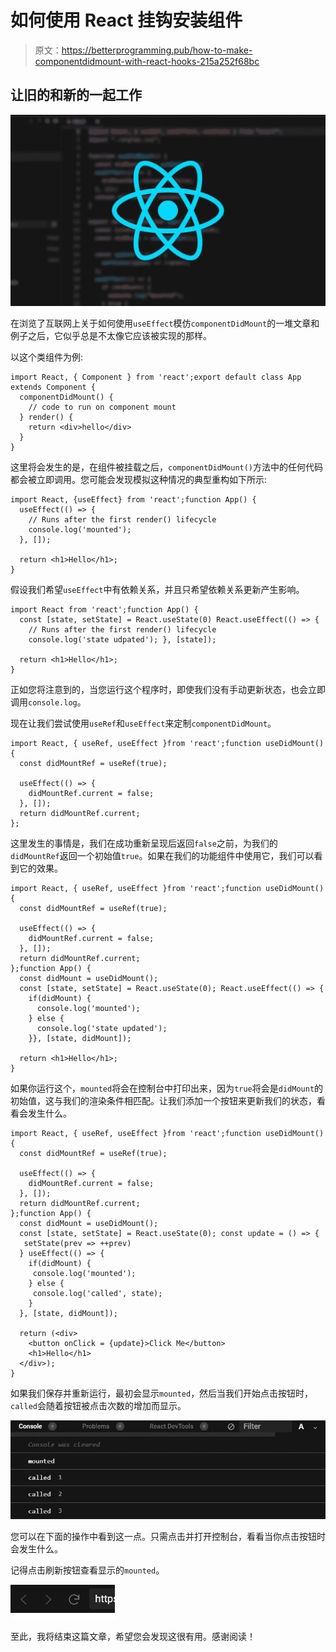 # 如何使用 React 挂钩安装组件

> 原文：<https://betterprogramming.pub/how-to-make-componentdidmount-with-react-hooks-215a252f68bc>

## 让旧的和新的一起工作

![](img/1db685cceb4c93d1cd07e0de8dbc8ac8.png)

在浏览了互联网上关于如何使用`useEffect`模仿`componentDidMount`的一堆文章和例子之后，它似乎总是不太像它应该被实现的那样。

以这个类组件为例:

```
import React, { Component } from 'react';export default class App extends Component {
  componentDidMount() {
    // code to run on component mount
  } render() {
    return <div>hello</div>
  }
}
```

这里将会发生的是，在组件被挂载之后，`componentDidMount()`方法中的任何代码都会被立即调用。您可能会发现模拟这种情况的典型重构如下所示:

```
import React, {useEffect} from 'react';function App() {
  useEffect(() => {
    // Runs after the first render() lifecycle
    console.log('mounted');  
  }, []);

  return <h1>Hello</h1>;
}
```

假设我们希望`useEffect`中有依赖关系，并且只希望依赖关系更新产生影响。

```
import React from 'react';function App() {
  const [state, setState] = React.useState(0) React.useEffect(() => {
    // Runs after the first render() lifecycle
    console.log('state udpated'); }, [state]);

  return <h1>Hello</h1>;
}
```

正如您将注意到的，当您运行这个程序时，即使我们没有手动更新状态，也会立即调用`console.log`。

现在让我们尝试使用`useRef`和`useEffect`来定制`componentDidMount`。

```
import React, { useRef, useEffect }from 'react';function useDidMount() {
  const didMountRef = useRef(true);

  useEffect(() => {
    didMountRef.current = false;
  }, []);
  return didMountRef.current;
};
```

这里发生的事情是，我们在成功重新呈现后返回`false`之前，为我们的`didMountRef`返回一个初始值`true`。如果在我们的功能组件中使用它，我们可以看到它的效果。

```
import React, { useRef, useEffect }from 'react';function useDidMount() {
  const didMountRef = useRef(true);

  useEffect(() => {
    didMountRef.current = false;
  }, []);
  return didMountRef.current;
};function App() {
  const didMount = useDidMount();
  const [state, setState] = React.useState(0); React.useEffect(() => {
    if(didMount) {
      console.log('mounted');
    } else {
      console.log('state updated');
    }}, [state, didMount]);

  return <h1>Hello</h1>;
}
```

如果你运行这个，`mounted`将会在控制台中打印出来，因为`true`将会是`didMount`的初始值，这与我们的渲染条件相匹配。让我们添加一个按钮来更新我们的状态，看看会发生什么。

```
import React, { useRef, useEffect }from 'react';function useDidMount() {
  const didMountRef = useRef(true);

  useEffect(() => {
    didMountRef.current = false;
  }, []);
  return didMountRef.current;
};function App() {
  const didMount = useDidMount();
  const [state, setState] = React.useState(0); const update = () => {
   setState(prev => ++prev)
  } useEffect(() => {
    if(didMount) {
     console.log('mounted');
    } else {
     console.log('called', state);
    }
  }, [state, didMount]);

  return (<div>
    <button onClick = {update}>Click Me</button>
    <h1>Hello</h1>
  </div>);
}
```

如果我们保存并重新运行，最初会显示`mounted`，然后当我们开始点击按钮时，`called`会随着按钮被点击次数的增加而显示。

![](img/b6d7575d3c8f221a9c3d54d8642915b8.png)

您可以在下面的操作中看到这一点。只需点击并打开控制台，看看当你点击按钮时会发生什么。

记得点击刷新按钮查看显示的`mounted`。

![](img/5dc2e382eb96a4eb87c9fb3806214194.png)

至此，我将结束这篇文章，希望您会发现这很有用。感谢阅读！